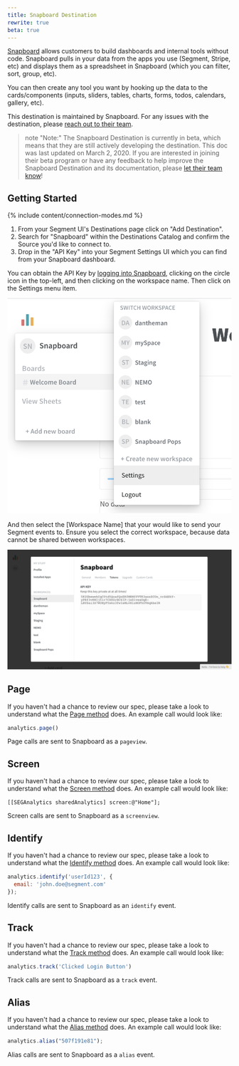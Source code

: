 ```yaml
---
title: Snapboard Destination
rewrite: true
beta: true
---
```



[Snapboard](https://snapboard.io/?utm_source=segmentio&utm_medium=docs&utm_campaign=partners) allows customers to build dashboards and internal tools without code. Snapboard pulls in your data from the apps you use (Segment, Stripe, etc) and displays them as a spreadsheet in Snapboard (which you can filter, sort, group, etc). 


You can then create any tool you want by hooking up the data to the cards/components (inputs, sliders, tables, charts, forms, todos, calendars, gallery, etc). 


This destination is maintained by Snapboard. For any issues with the destination, please [reach out to their team](mailto:calum@snapboard.io).

> note "Note:"
> The Snapboard Destination is currently in beta, which means that they are still actively developing the destination. This doc was last updated on March 2, 2020. If you are interested in joining their beta program or have any feedback to help improve the Snapboard Destination and its documentation, please [let  their team know](mailto:calum@snapboard.io)!


## Getting Started

{% include content/connection-modes.md %} 


1. From your Segment UI's Destinations page click on "Add Destination".
2. Search for "Snapboard" within the Destinations Catalog and confirm the Source you'd like to connect to.
3. Drop in the "API Key" into your Segment Settings UI which you can find from your Snapboard dashboard.

You can obtain the API Key by [logging into Snapboard](https://snapboard.io/login), clicking on the circle icon in the top-left, and then clicking on the workspace name. Then click on the Settings menu item.

![settings menu](images/snapboard_settings_location.png)

And then select the [Workspace Name] that your would like to send your Segment events to. Ensure you select the correct workspace, because data cannot be shared between workspaces.

![token](images/snapboard_token.png)


## Page

If you haven't had a chance to review our spec, please take a look to understand what the [Page method](https://segment.com/docs/connections/spec/page/) does. An example call would look like:

```js
analytics.page()
```

Page calls are sent to Snapboard as a `pageview`. 


## Screen

If you haven't had a chance to review our spec, please take a look to understand what the [Screen method](https://segment.com/docs/connections/spec/screen/) does. An example call would look like:

```obj-c
[[SEGAnalytics sharedAnalytics] screen:@"Home"];
```

Screen calls are sent to Snapboard as a `screenview`. 


## Identify

If you haven't had a chance to review our spec, please take a look to understand what the [Identify method](https://segment.com/docs/connections/spec/identify/) does. An example call would look like:

```js
analytics.identify('userId123', {
  email: 'john.doe@segment.com'
});
```

Identify calls are sent to Snapboard as an `identify` event.


## Track

If you haven't had a chance to review our spec, please take a look to understand what the [Track method](https://segment.com/docs/connections/spec/track/) does. An example call would look like:

```js
analytics.track('Clicked Login Button')
```

Track calls are sent to Snapboard as a `track` event.


## Alias

If you haven't had a chance to review our spec, please take a look to understand what the [Alias method](https://segment.com/docs/connections/spec/alias/) does. An example call would look like:

```js
analytics.alias("507f191e81");
```

Alias calls are sent to Snapboard as a `alias` event.
